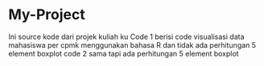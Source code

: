 # My-Project
Ini source kode dari projek kuliah ku
Code 1 berisi code visualisasi data mahasiswa per cpmk menggunakan bahasa R dan tidak ada perhitungan 5 element boxplot
code 2 sama tapi ada perhitungan 5 element boxplot
